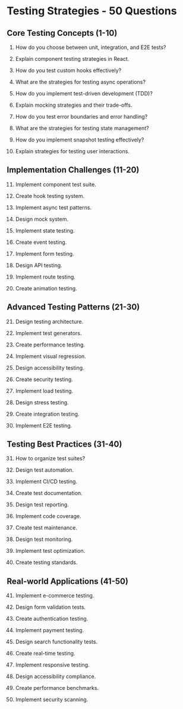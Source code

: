 # Testing Strategies - 50 Questions

## Core Testing Concepts (1-10)

1. How do you choose between unit, integration, and E2E tests?

2. Explain component testing strategies in React.

3. How do you test custom hooks effectively?

4. What are the strategies for testing async operations?

5. How do you implement test-driven development (TDD)?

6. Explain mocking strategies and their trade-offs.

7. How do you test error boundaries and error handling?

8. What are the strategies for testing state management?

9. How do you implement snapshot testing effectively?

10. Explain strategies for testing user interactions.

## Implementation Challenges (11-20)

11. Implement component test suite.

12. Create hook testing system.

13. Implement async test patterns.

14. Design mock system.

15. Implement state testing.

16. Create event testing.

17. Implement form testing.

18. Design API testing.

19. Implement route testing.

20. Create animation testing.

## Advanced Testing Patterns (21-30)

21. Design testing architecture.

22. Implement test generators.

23. Create performance testing.

24. Implement visual regression.

25. Design accessibility testing.

26. Create security testing.

27. Implement load testing.

28. Design stress testing.

29. Create integration testing.

30. Implement E2E testing.

## Testing Best Practices (31-40)

31. How to organize test suites?

32. Design test automation.

33. Implement CI/CD testing.

34. Create test documentation.

35. Design test reporting.

36. Implement code coverage.

37. Create test maintenance.

38. Design test monitoring.

39. Implement test optimization.

40. Create testing standards.

## Real-world Applications (41-50)

41. Implement e-commerce testing.

42. Design form validation tests.

43. Create authentication testing.

44. Implement payment testing.

45. Design search functionality tests.

46. Create real-time testing.

47. Implement responsive testing.

48. Design accessibility compliance.

49. Create performance benchmarks.

50. Implement security scanning.